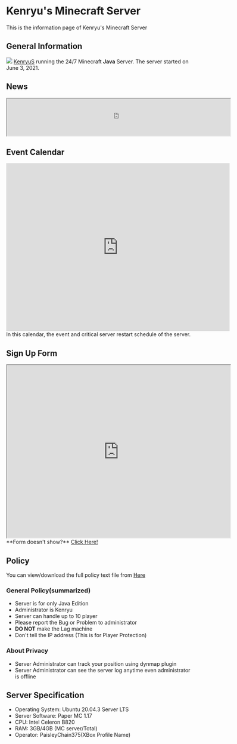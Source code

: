 # Kenryu's Minecraft Server
This is the information page of Kenryu's Minecraft Server

## General Information
![](https://kenryus.github.io/kenryumcserver/IMG/1.png)
[KenryuS](https://github.com/kenryuS) running the 24/7 Minecraft **Java** Server. The server started on June 3, 2021.

## News
<iframe src='https://kenryus.github.io/kenryumcserver/news.txt' width="600" height="100" frameborder="1" marginwidth="0" marginheight="0">Loading...</iframe>

## Event Calendar
<iframe src="https://calendar.google.com/calendar/embed?src=0hfabf7fnkq8k2jv18s8qc4qa0%40group.calendar.google.com&ctz=America%2FNew_York" style="border: 0" width="600" height="450" frameborder="1" scrolling="no"></iframe>
In this calendar, the event and critical server restart schedule of the server.

## Sign Up Form

<iframe src="https://docs.google.com/forms/d/e/1FAIpQLSexwiucdC6I29GSAKNld9XF3ESNZcYZ9rn9DcSw3t7tywnlbw/viewform?embedded=true" width="600" height="463" frameborder="1" marginheight="0" marginwidth="0">Loading…</iframe>
**Form doesn't show?** <a href='https://forms.gle/RX6CmUUxxHGoupzc8' target='new'>Click Here!</a>

## Policy
You can view/download the full policy text file from <a href='https://kenryus.github.io/kenryumcserver/policy.txt'>Here</a>

### General Policy(summarized)
- Server is for only Java Edition
- Administrator is Kenryu
- Server can handle up to 10 player
- Please report the Bug or Problem to administrator
- **DO NOT** make the Lag machine
- Don't tell the IP address (This is for Player Protection)

### About Privacy
- Server Administrator can track your position using dynmap plugin
- Server Administrator can see the server log anytime even administrator is offline

## Server Specification

- Operating System: Ubuntu 20.04.3 Server LTS
- Server Software: Paper MC 1.17
- CPU: Intel Celeron B820
- RAM: 3GB/4GB (MC server/Total)
- Operator: PaisleyChain375(XBox Profile Name)
